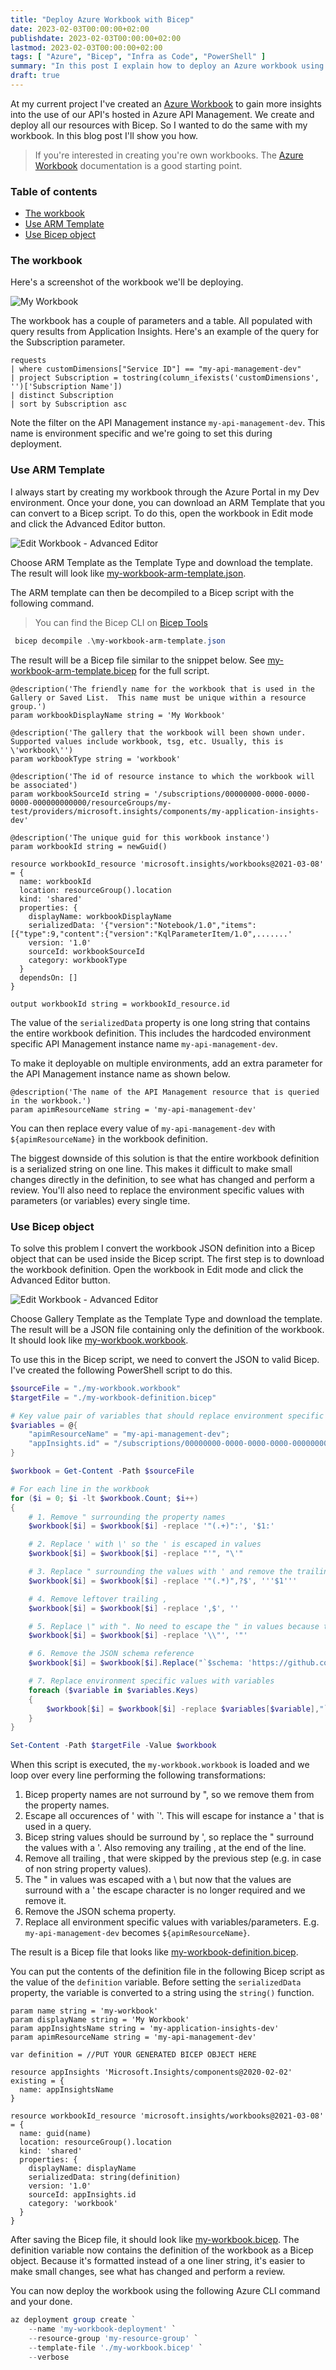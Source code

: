 ```yaml
---
title: "Deploy Azure Workbook with Bicep"
date: 2023-02-03T00:00:00+02:00
publishdate: 2023-02-03T00:00:00+02:00
lastmod: 2023-02-03T00:00:00+02:00
tags: [ "Azure", "Bicep", "Infra as Code", "PowerShell" ]
summary: "In this post I explain how to deploy an Azure workbook using Bicep and use environment specific variables. To improve maintainability of the Bicep script, I convert the workbook JSON definition to a formatted Bicep object with PowerShell."
draft: true
---
```


At my current project I've created an [Azure Workbook](https://learn.microsoft.com/en-us/azure/azure-monitor/visualize/workbooks-overview) to gain more insights into the use of our API's hosted in Azure API Management. We create and deploy all our resources with Bicep. So I wanted to do the same with my workbook. In this blog post I'll show you how.

> If you're interested in creating you're own workbooks. The [Azure Workbook](https://learn.microsoft.com/en-us/azure/azure-monitor/visualize/workbooks-overview) documentation is a good starting point.

### Table of contents

- [The workbook](#the-workbook)
- [Use ARM Template](#use-arm-template)
- [Use Bicep object](#use-bicep-object)


### The workbook

Here's a screenshot of the workbook we'll be deploying.

![My Workbook](../../../../../images/deploy-azure-workbook-with-bicep/workbook.png)

The workbook has a couple of parameters and a table. All populated with query results from Application Insights. Here's an example of the query for the Subscription parameter.

```kusto
requests
| where customDimensions["Service ID"] == "my-api-management-dev"
| project Subscription = tostring(column_ifexists('customDimensions', '')['Subscription Name'])
| distinct Subscription
| sort by Subscription asc
```

Note the filter on the API Management instance `my-api-management-dev`. This name is environment specific and we're going to set this during deployment.

### Use ARM Template

I always start by creating my workbook through the Azure Portal in my Dev environment. Once your done, you can download an ARM Template that you can convert to a Bicep script. To do this, open the workbook in Edit mode and click the Advanced Editor button.

![Edit Workbook - Advanced Editor](../../../../../images/deploy-azure-workbook-with-bicep/edit-workbook-advanced-editor.png)

Choose ARM Template as the Template Type and download the template. The result will look like [my-workbook-arm-template.json](https://github.com/ronaldbosma/blog-code-examples/tree/master/DeployAzureWorkbookWithBicep/exports/my-workbook-arm-template.json).

The ARM template can then be decompiled to a Bicep script with the following command. 
> You can find the Bicep CLI on [Bicep Tools](https://learn.microsoft.com/en-us/azure/azure-resource-manager/bicep/install)

```powershell
 bicep decompile .\my-workbook-arm-template.json
```

The result will be a Bicep file similar to the snippet below. See [my-workbook-arm-template.bicep](https://github.com/ronaldbosma/blog-code-examples/tree/master/DeployAzureWorkbookWithBicep/exports/my-workbook-arm-template.bicep) for the full script.

```bicep
@description('The friendly name for the workbook that is used in the Gallery or Saved List.  This name must be unique within a resource group.')
param workbookDisplayName string = 'My Workbook'

@description('The gallery that the workbook will been shown under. Supported values include workbook, tsg, etc. Usually, this is \'workbook\'')
param workbookType string = 'workbook'

@description('The id of resource instance to which the workbook will be associated')
param workbookSourceId string = '/subscriptions/00000000-0000-0000-0000-000000000000/resourceGroups/my-test/providers/microsoft.insights/components/my-application-insights-dev'

@description('The unique guid for this workbook instance')
param workbookId string = newGuid()

resource workbookId_resource 'microsoft.insights/workbooks@2021-03-08' = {
  name: workbookId
  location: resourceGroup().location
  kind: 'shared'
  properties: {
    displayName: workbookDisplayName
    serializedData: '{"version":"Notebook/1.0","items":[{"type":9,"content":{"version":"KqlParameterItem/1.0",.......'
    version: '1.0'
    sourceId: workbookSourceId
    category: workbookType
  }
  dependsOn: []
}

output workbookId string = workbookId_resource.id
```

The value of the `serializedData` property is one long string that contains the entire workbook definition. This includes the hardcoded environment specific API Management instance name `my-api-management-dev`.

To make it deployable on multiple environments, add an extra parameter for the API Management instance name as shown below.

```bicep
@description('The name of the API Management resource that is queried in the workbook.')
param apimResourceName string = 'my-api-management-dev'
``` 

You can then replace every value of `my-api-management-dev` with `${apimResourceName}` in the workbook definition.

The biggest downside of this solution is that the entire workbook definition is a serialized string on one line. This makes it difficult to make small changes directly in the definition, to see what has changed and perform a review. You'll also need to replace the environment specific values with parameters (or variables) every single time.

### Use Bicep object

To solve this problem I convert the workbook JSON definition into a Bicep object that can be used inside the Bicep script. The first step is to download the workbook definition. Open the workbook in Edit mode and click the Advanced Editor button.

![Edit Workbook - Advanced Editor](../../../../../images/deploy-azure-workbook-with-bicep/edit-workbook-advanced-editor.png)

Choose Gallery Template as the Template Type and download the template. The result will be a JSON file containing only the definition of the workbook. It should look like [my-workbook.workbook](https://github.com/ronaldbosma/blog-code-examples/tree/master/DeployAzureWorkbookWithBicep/exports/my-workbook.workbook).

To use this in the Bicep script, we need to convert the JSON to valid Bicep. I've created the following PowerShell script to do this.

```powershell
$sourceFile = "./my-workbook.workbook"
$targetFile = "./my-workbook-definition.bicep"

# Key value pair of variables that should replace environment specific values
$variables = @{
    "apimResourceName" = "my-api-management-dev";
    "appInsights.id" = "/subscriptions/00000000-0000-0000-0000-000000000000/resourceGroups/my-test/providers/microsoft.insights/components/my-application-insights-dev"
}

$workbook = Get-Content -Path $sourceFile

# For each line in the workbook
for ($i = 0; $i -lt $workbook.Count; $i++)
{
    # 1. Remove " surrounding the property names
    $workbook[$i] = $workbook[$i] -replace '"(.+)":', '$1:'

    # 2. Replace ' with \' so the ' is escaped in values
    $workbook[$i] = $workbook[$i] -replace "'", "\'"

    # 3. Replace " surrounding the values with ' and remove the trailing ,
    $workbook[$i] = $workbook[$i] -replace '"(.*)",?$', '''$1'''

    # 4. Remove leftover trailing ,
    $workbook[$i] = $workbook[$i] -replace ',$', ''

    # 5. Replace \" with ". No need to escape the " in values because the values are surrounded with ' instead of "
    $workbook[$i] = $workbook[$i] -replace '\\"', '"'

    # 6. Remove the JSON schema reference
    $workbook[$i] = $workbook[$i].Replace("`$schema: 'https://github.com/Microsoft/Application-Insights-Workbooks/blob/master/schema/workbook.json'", "")

    # 7. Replace environment specific values with variables
    foreach ($variable in $variables.Keys)
    {
        $workbook[$i] = $workbook[$i] -replace $variables[$variable],"`${$variable}"
    }
}

Set-Content -Path $targetFile -Value $workbook
```

When this script is executed, the `my-workbook.workbook` is loaded and we loop over every line performing the following transformations:
1. Bicep property names are not surround by ", so we remove them from the property names.
1. Escape all occurences of ' with \`'. This will escape for instance a ' that is used in a query.
1. Bicep string values should be surround by ', so replace the " surround the values with a '. Also removing any trailing , at the end of the line.
1. Remove all trailing , that were skipped by the previous step (e.g. in case of non string property values).
1. The " in values was escaped with a \ but now that the values are surround with a ' the escape character is no longer required and we remove it.
1. Remove the JSON schema property.
1. Replace all environment specific values with variables/parameters. E.g. `my-api-management-dev` becomes `${apimResourceName}`.

The result is a Bicep file that looks like [my-workbook-definition.bicep](https://github.com/ronaldbosma/blog-code-examples/tree/master/DeployAzureWorkbookWithBicep/exports/my-workbook-definition.bicep).

You can put the contents of the definition file in the following Bicep script as the value of the `definition` variable. Before setting the `serializedData` property, the variable is converted to a string using the `string()` function.

```bicep
param name string = 'my-workbook'
param displayName string = 'My Workbook'
param appInsightsName string = 'my-application-insights-dev'
param apimResourceName string = 'my-api-management-dev'

var definition = //PUT YOUR GENERATED BICEP OBJECT HERE

resource appInsights 'Microsoft.Insights/components@2020-02-02' existing = {
  name: appInsightsName
}

resource workbookId_resource 'microsoft.insights/workbooks@2021-03-08' = {
  name: guid(name)
  location: resourceGroup().location
  kind: 'shared'
  properties: {
    displayName: displayName
    serializedData: string(definition)
    version: '1.0'
    sourceId: appInsights.id
    category: 'workbook'
  }
}
```

After saving the Bicep file, it should look like [my-workbook.bicep](https://github.com/ronaldbosma/blog-code-examples/tree/master/DeployAzureWorkbookWithBicep/my-workbook.bicep). The definition variable now contains the definition of the workbook as a Bicep object. Because it's formatted instead of a one liner string, it's easier to make small changes, see what has changed and perform a review. 

You can now deploy the workbook using the following Azure CLI command and your done.

```powershell
az deployment group create `
    --name 'my-workbook-deployment' `
    --resource-group 'my-resource-group' `
    --template-file './my-workbook.bicep' `
    --verbose
```